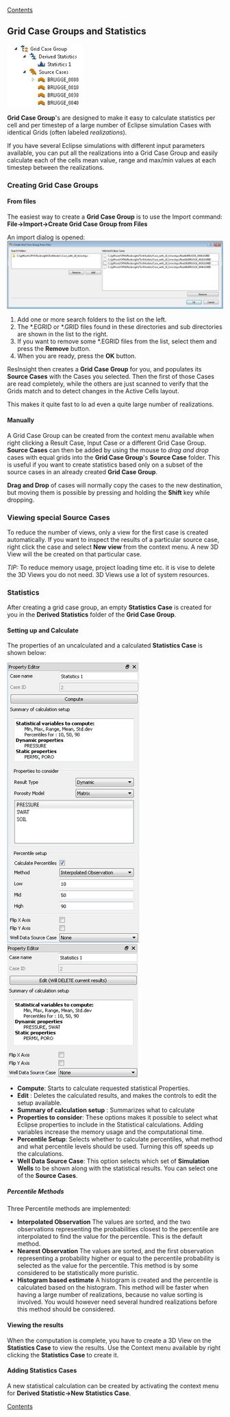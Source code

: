 [ Contents ](UsersGuide.md#contents)

## Grid Case Groups and Statistics

![](images/GridCaseGroupTree.png)

**Grid Case Group**'s are designed to make it easy to calculate statistics per cell and per timestep of a large number of Eclipse simulation Cases with identical Grids (often labeled *realizations*).
 
If you have several Eclipse simulations with different input parameters available, you can put all the realizations into a Grid Case Group and easily calculate each of the cells mean value, range and max/min values at each timestep between the realizations.

### Creating Grid Case Groups
#### From files
The easiest way to create a **Grid Case Group** is to use the Import command:
**File->Import->Create Grid Case Group from Files**

An import dialog is opened: 
![](images/CreateGridCaseGroupFromFileDialog.png) 

1. Add one or more search folders to the list on the left.
2. The *.EGRID or *.GRID files found in these directories and sub directories are shown in the list to the right.
3. If you want to remove some *.EGRID files from the list, select them and press the **Remove** button.
4. When you are ready, press the **OK** button.

ResInsight then creates a **Grid Case Group** for you, and populates its **Source Cases** with the Cases you selected. Then the first of those Cases are read completely, while the others are just scanned to verify that the Grids match and to detect changes in the Active Cells layout.

This makes it quite fast to lo ad even a quite large number of realizations.

#### Manually

A Grid Case Group can be created from the context menu available when right clicking a Result Case, Input Case or a different Grid Case Group. **Source Cases** can then be added by using the mouse to *drag and drop* cases with equal grids into the **Grid Case Group**'s **Source Case** folder.
This is useful if you want to create statistics based only on a subset of the source cases in an already created **Grid Case Group**.

**Drag and Drop** of cases will normally copy the cases to the new destination, but moving them is possible by pressing and holding the **Shift** key while dropping.

### Viewing special Source Cases
To reduce the number of views, only a view for the first case is created automatically. If you want to inspect the results of a particular source case, right click the case and select **New view** from the context menu. A new 3D View will the be created on that particular case.

*TIP:* To reduce memory usage, project loading time etc. it is vise to delete the 3D Views you do not need. 3D Views use a lot of system resources. 

### Statistics ##
After creating a grid case group, an empty **Statistics Case** is created for you in the **Derived Statistics** folder of the **Grid Case Group**. 

#### Setting up and Calculate
The properties of an uncalculated and a calculated  **Statistics Case** is shown below:

![](images/StatisticsCaseProperties.png)  ![](images/StatisticsCasePropertiesCalculated.png)

- **Compute**: Starts to calculate requested statistical Properties.
- **Edit** : Deletes the calculated results, and makes the controls to edit the setup available.
- **Summary of calculation setup** : Summarizes what to calculate 
- **Properties to consider**: These options makes it possible to select what Eclipse properties to include in the Statistical calculations. Adding variables increase the memory usage and the computational time.
- **Percentile Setup**: Selects whether to calculate percentiles, what method and what percentile levels should be used. Turning this off speeds up the calculations.
- **Well Data Source Case**: This option selects which set of **Simulation Wells** to be shown along with the statistical results. You can select one of the **Source Cases**.
 
##### Percentile Methods

Three Percentile methods are implemented:

- **Interpolated Observation**
The values are sorted, and the two observations representing the probabilities closest to the percentile are interpolated to find the value for the percentile. This is the default method.
- **Nearest Observation**
The values are sorted, and the first observation representing a probability higher or equal to the percentile probability is selected as the value for the percentile. This method is by some considered to be statistically more puristic.
- **Histogram based estimate**
A histogram is created and the percentile is calculated based on the histogram. This method will be faster when having a large number of realizations, because no value sorting is involved. You would however need several hundred realizations before this method should be considered.


#### Viewing the results
When the computation is complete, you have to create a 3D View on the **Statistics Case** to view the results. Use the Context menu available by right clicking the **Statistics Case** to create it.

#### Adding Statistics Cases
A new statistical calculation can be created by activating the context menu for **Derived Statistic->New Statistics Case**.

[ Contents ](UsersGuide.md#contents)






